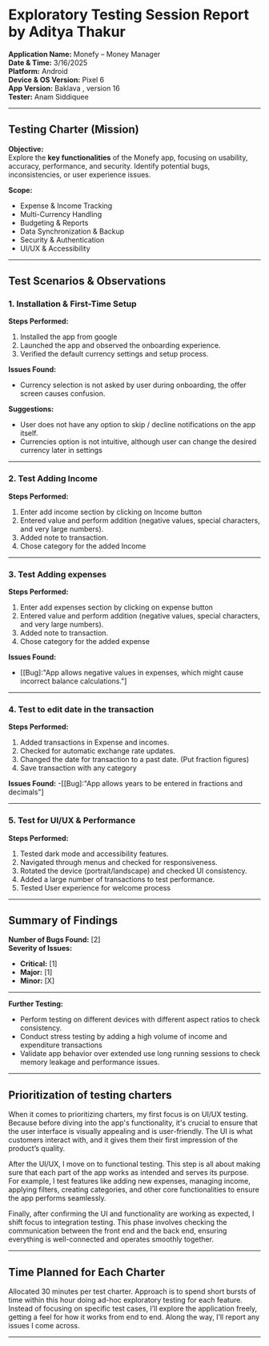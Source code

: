 # Exploratory Testing Session Report by Aditya Thakur

**Application Name:** Monefy – Money Manager  
**Date & Time:** 3/16/2025  
**Platform:** Android  
**Device & OS Version:** Pixel 6  
**App Version:** Baklava , version 16  
**Tester:** Anam Siddiquee 

---

## Testing  Charter (Mission)

**Objective:**  
Explore the **key functionalities** of the Monefy app, focusing on usability, accuracy, performance, and security. Identify potential bugs, inconsistencies, or user experience issues.  

**Scope:**  
- Expense & Income Tracking  
- Multi-Currency Handling  
- Budgeting & Reports  
- Data Synchronization & Backup  
- Security & Authentication  
- UI/UX & Accessibility  

---

## Test Scenarios & Observations

###  1. Installation & First-Time Setup
 **Steps Performed:**
1. Installed the app from google
2. Launched the app and observed the onboarding experience.
3. Verified the default currency settings and setup process.

 **Issues Found:**
- Currency selection is not asked by user during onboarding, the offer screen causes confusion. 

 **Suggestions:**
- User does not have any option to skip / decline notifications on the app itself.
- Currencies option is not intuitive, although user can change the desired currency later in settings

---

###  2. Test Adding Income 
 **Steps Performed:**
1. Enter add income section by clicking on Income button
2. Entered value and perform addition (negative values, special characters, and very large numbers).
3. Added note to transaction.
4. Chose category for the added Income

---

###  3. Test Adding  expenses
 **Steps Performed:**
1. Enter add expenses section by clicking on expense button
2. Entered value and perform addition (negative values, special characters, and very large numbers).
3. Added note to transaction.
4. Chose category for the added expense

 **Issues Found:**
- [[Bug]:"App allows negative values in expenses, which might cause incorrect balance calculations."]

---

###  4. Test to edit date in the transaction
 **Steps Performed:**
1. Added transactions in Expense and incomes.
2. Checked for automatic exchange rate updates.
3. Changed the date for transaction to a past date. (Put fraction figures)
4. Save transaction with any category

**Issues Found:**
-[[Bug]:"App allows years to be entered in fractions and decimals"]

---

###  5. Test for UI/UX & Performance
 **Steps Performed:**
1. Tested dark mode and accessibility features.
2. Navigated through menus and checked for responsiveness.
3. Rotated the device (portrait/landscape) and checked UI consistency.
4. Added a large number of transactions to test performance.
5. Tested User experience for welcome process

---

## Summary of Findings

 **Number of Bugs Found:** [2]  
 **Severity of Issues:**  
   - **Critical:** [1]  
   - **Major:** [1]  
   - **Minor:** [X]  

---

 **Further Testing:**  
- Perform testing on different devices with different aspect ratios to check consistency.  
- Conduct stress testing by adding a high volume of income and expenditure transactions
- Validate app behavior over extended use long running sessions to check memory leakage and performance issues.  

---

## Prioritization of testing charters
When it comes to prioritizing charters, my first focus is on UI/UX testing. Because before diving into the app's functionality, it's crucial to ensure that the user interface is visually appealing and is user-friendly. The UI is what customers interact with, and it gives them their first impression of the product’s quality. 

After the UI/UX, I move on to functional testing. This step is all about making sure that each part of the app works as intended and serves its purpose. For example, I test features like adding new expenses, managing income, applying filters, creating categories, and other core functionalities to ensure the app performs seamlessly.

Finally, after confirming the UI and functionality are working as expected, I shift focus to integration testing. This phase involves checking the communication between the front end and the back end, ensuring everything is well-connected and operates smoothly together.

---

## Time Planned for Each Charter
Allocated 30 minutes per test charter. Approach is to spend short bursts of time within this hour doing ad-hoc exploratory testing for each feature. Instead of focusing on specific test cases, I’ll explore the application freely, getting a feel for how it works from end to end. Along the way, I’ll report any issues I come across.

---
